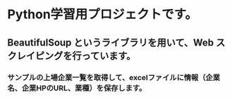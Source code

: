 # Python学習用プロジェクトです。

## BeautifulSoup というライブラリを用いて、Web スクレイピングを行っています。

### サンプルの上場企業一覧を取得して、excelファイルに情報（企業名、企業HPのURL、業種）を保存します。
